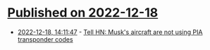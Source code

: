 # [Published on 2022-12-18](index.md)

* [2022-12-18, 14:11:47](https://news.ycombinator.com/item?id=34037780) - [Tell HN: Musk's aircraft are not using PIA transponder codes](https://news.ycombinator.com/item?id=34037780)
